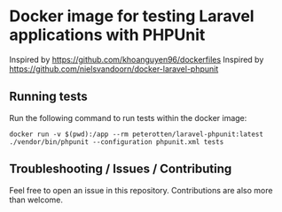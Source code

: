 # Docker image for testing Laravel applications with PHPUnit

Inspired by https://github.com/khoanguyen96/dockerfiles
Inspired by https://github.com/nielsvandoorn/docker-laravel-phpunit

## Running tests
Run the following command to run tests within the docker image:
```
docker run -v $(pwd):/app --rm peterotten/laravel-phpunit:latest ./vendor/bin/phpunit --configuration phpunit.xml tests
```

## Troubleshooting / Issues / Contributing
Feel free to open an issue in this repository. Contributions are also more than welcome.